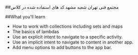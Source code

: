 ##مجتمع فنی تهران شعبه مشهد
کد های استفاده شده در کلاس

##What you'll learn
- How to work with collections including sets and maps
- The basics of lambdas
- Use an explicit intent to navigate to a specific activity.
- Use an implicit intent to navigate to content in another app.
- Add menu options to add buttons to the app bar.



